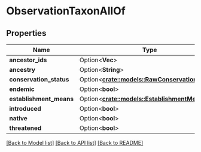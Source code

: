 # ObservationTaxonAllOf

## Properties

Name | Type | Description | Notes
------------ | ------------- | ------------- | -------------
**ancestor_ids** | Option<**Vec<i32>**> |  | [optional]
**ancestry** | Option<**String**> |  | [optional]
**conservation_status** | Option<[**crate::models::RawConservationStatus**](RawConservationStatus.md)> |  | [optional]
**endemic** | Option<**bool**> |  | [optional]
**establishment_means** | Option<[**crate::models::EstablishmentMeans**](EstablishmentMeans.md)> |  | [optional]
**introduced** | Option<**bool**> |  | [optional]
**native** | Option<**bool**> |  | [optional]
**threatened** | Option<**bool**> |  | [optional]

[[Back to Model list]](../README.md#documentation-for-models) [[Back to API list]](../README.md#documentation-for-api-endpoints) [[Back to README]](../README.md)



